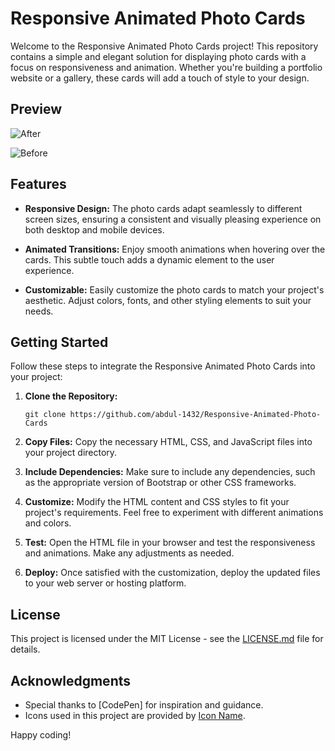 # Responsive Animated Photo Cards

Welcome to the Responsive Animated Photo Cards project! This repository contains a simple and elegant solution for displaying photo cards with a focus on responsiveness and animation. Whether you're building a portfolio website or a gallery, these cards will add a touch of style to your design.

## Preview

![After](https://github.com/abdul-1432/Responsive-Animated-Photo-Cards/assets/124916666/6aedb884-68cf-4b53-8783-2ee74fd8d1cf)

![Before](https://github.com/abdul-1432/Responsive-Animated-Photo-Cards/assets/124916666/ccf4524b-ce61-4252-bc3a-a4f34e418388)

## Features

- **Responsive Design:** The photo cards adapt seamlessly to different screen sizes, ensuring a consistent and visually pleasing experience on both desktop and mobile devices.

- **Animated Transitions:** Enjoy smooth animations when hovering over the cards. This subtle touch adds a dynamic element to the user experience.

- **Customizable:** Easily customize the photo cards to match your project's aesthetic. Adjust colors, fonts, and other styling elements to suit your needs.

## Getting Started

Follow these steps to integrate the Responsive Animated Photo Cards into your project:

1. **Clone the Repository:**
   ```
   git clone https://github.com/abdul-1432/Responsive-Animated-Photo-Cards
   ```

2. **Copy Files:**
   Copy the necessary HTML, CSS, and JavaScript files into your project directory.

3. **Include Dependencies:**
   Make sure to include any dependencies, such as the appropriate version of Bootstrap or other CSS frameworks.

4. **Customize:**
   Modify the HTML content and CSS styles to fit your project's requirements. Feel free to experiment with different animations and colors.

5. **Test:**
   Open the HTML file in your browser and test the responsiveness and animations. Make any adjustments as needed.

6. **Deploy:**
   Once satisfied with the customization, deploy the updated files to your web server or hosting platform.


## License

This project is licensed under the MIT License - see the [LICENSE.md](LICENSE.md) file for details.

## Acknowledgments

- Special thanks to [CodePen] for inspiration and guidance.
- Icons used in this project are provided by [Icon Name](link-to-icon).

Happy coding!
